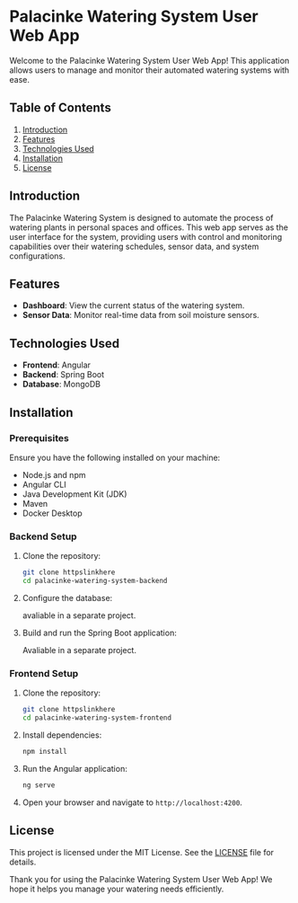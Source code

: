 # Palacinke Watering System User Web App

Welcome to the Palacinke Watering System User Web App! This application allows users to manage and monitor their automated watering systems with ease.

## Table of Contents

1. [Introduction](#introduction)
2. [Features](#features)
3. [Technologies Used](#technologies-used)
4. [Installation](#installation)
5. [License](#license)

## Introduction

The Palacinke Watering System is designed to automate the process of watering plants in personal spaces and offices. 
This web app serves as the user interface for the system, providing users with control and monitoring capabilities over their watering schedules, sensor data, and system configurations.

## Features

- **Dashboard**: View the current status of the watering system.
- **Sensor Data**: Monitor real-time data from soil moisture sensors.
  
## Technologies Used

- **Frontend**: Angular
- **Backend**: Spring Boot
- **Database**: MongoDB

## Installation

### Prerequisites

Ensure you have the following installed on your machine:

- Node.js and npm
- Angular CLI
- Java Development Kit (JDK)
- Maven
- Docker Desktop

### Backend Setup

1. Clone the repository:

    ```bash
    git clone httpslinkhere
    cd palacinke-watering-system-backend
    ```

2. Configure the database:

    avaliable in a separate project.


3. Build and run the Spring Boot application:

    Avaliable in a separate project.

### Frontend Setup

1. Clone the repository:

    ```bash
    git clone httpslinkhere
    cd palacinke-watering-system-frontend
    ```

2. Install dependencies:

    ```bash
    npm install
    ```

3. Run the Angular application:

    ```bash
    ng serve
    ```

4. Open your browser and navigate to `http://localhost:4200`.

## License

This project is licensed under the MIT License. See the [LICENSE](LICENSE) file for details.

Thank you for using the Palacinke Watering System User Web App! We hope it helps you manage your watering needs efficiently.

